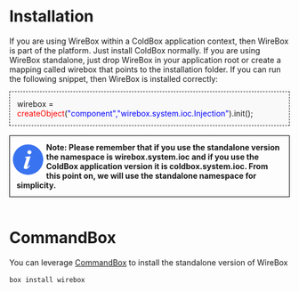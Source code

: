 # Installation

If you are using WireBox within a ColdBox application context, then WireBox is part of the platform. Just install ColdBox normally. If you are using WireBox standalone, just drop WireBox in your application root or create a mapping called wirebox that points to the installation folder. If you can run the following snippet, then WireBox is installed correctly:


<div style="border:1px dashed;background-color:#F9F9F9">
<p style="margin:13px">wirebox = <span style="color:red">createObject</span>(<span style="color:blue">"component","wirebox.system.ioc.Injection"</span>).init();
</p>
</div>
<br>
<div style="border: 1px solid black">
<img src="../images/icon_info.png" width="13%" style="float:left;margin-top:10px"><p style="margin:12px"><b> Note: Please remember that if you use the standalone version the namespace is wirebox.system.ioc and if you use the ColdBox application version it is coldbox.system.ioc. From this point on, we will use the standalone namespace for simplicity.</b></p>
<div style="clear:both"></div>
</div>
<br>


# CommandBox
You can leverage [CommandBox](http://www.ortussolutions.com/products/commandbox) to install the standalone version of WireBox

```bash
box install wirebox
```